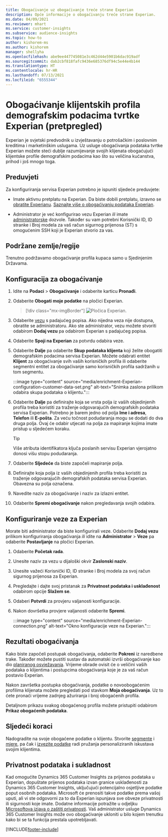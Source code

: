 ```yaml
---
title: Obogaćivanje uz obogaćivanje treće strane Experian
description: Opće informacije o obogaćivanju treće strane Experian.
ms.date: 04/09/2021
ms.reviewer: mhart
ms.service: customer-insights
ms.subservice: audience-insights
ms.topic: how-to
author: kishorem-ms
ms.author: kishorem
manager: shellyha
ms.openlocfilehash: abe9ee447745081e3c462d44e5901b6dac919adf
ms.sourcegitcommit: dab2cbf818fafc9436e685376df94c5e44e4b144
ms.translationtype: HT
ms.contentlocale: hr-HR
ms.lasthandoff: 07/13/2021
ms.locfileid: "6555344"
---
```

# <a name="enrich-customer-profiles-with-demographics-from-experian-preview"></a>Obogaćivanje klijentskih profila demografskim podacima tvrtke Experian (pretpregled)

Experian je svjetski predvodnik u izvještavanju o potrošačkim i poslovnim kreditima i marketinškim uslugama. Uz usluge obogaćivanja podataka tvrtke Experian možete steći dublje razumijevanje svojih klijenata obogaćujući klijentske profile demografskim podacima kao što su veličina kućanstva, prihod i još mnogo toga.

## <a name="prerequisites"></a>Preduvjeti

Za konfiguriranja servisa Experian potrebno je ispuniti sljedeće preduvjete:

- Imate aktivnu pretplatu na Experian. Da biste dobili pretplatu, izravno se [obratite Experianu](https://www.experian.com/marketing-services/contact). [Saznajte više o obogaćivanju podataka Experian](https://www.experian.com/marketing-services/microsoft?cmpid=ems_web_mci_cdppage).

- Administrator je već konfigurirao vezu Experian *ili* imate [administratorske](permissions.md#administrator) dozvole. Također su vam potrebni Korisnički ID, ID stranke i Broj modela za vaš račun sigurnog prijenosa (ST) s omogućenim SSH koji je Experian stvorio za vas.

## <a name="supported-countriesregions"></a>Podržane zemlje/regije

Trenutno podržavamo obogaćivanje profila kupaca samo u Sjedinjenim Državama.

## <a name="configure-the-enrichment"></a>Konfiguracija za obogaćivanje

1. Idite na **Podaci** > **Obogaćivanje** i odaberite karticu **Pronađi**.

1. Odaberite **Obogati moje podatke** na pločici Experian.

   > [!div class="mx-imgBorder"]
   > ![Pločica Experian.](media/experian-tile.png "Experian tile")
   > 

1. Odaberite [vezu](connections.md) s padajućeg popisa. Ako nijedna veza nije dostupna, obratite se administratoru. Ako ste administrator, vezu možete stvoriti odabirom **Dodaj vezu** pa odabirom Experian s padajućeg popisa. 

1. Odaberite **Spoji na Experian** za potvrdu odabira veze.

1.  Odaberite **Dalje** pa odaberite **Skup podataka klijenta** koji želite obogatiti demografskim podacima servisa Experian. Možete odabrati entitet **Klijent** za obogaćivanje svih vaših korisničkih profila ili odaberite segmentni entitet za obogaćivanje samo korisničkih profila sadržanih u tom segmentu.

    :::image type="content" source="media/enrichment-Experian-configuration-customer-data-set.png" alt-text="Snimka zaslona prilikom odabira skupa podataka o klijentu.":::

1. Odaberite **Dalje** pa definirajte koja se vrsta polja iz vaših objedinjenih profila treba koristiti za traženje odgovarajućih demografskih podataka servisa Experian. Potrebno je barem jedno od polja **Ime i adresa**, **Telefon** ili **E-pošta**. Za veću točnost podudaranja mogu se dodati do dva druga polja. Ovaj će odabir utjecati na polja za mapiranje kojima imate pristup u sljedećem koraku.

    > [!TIP]
    > Više atributa identifikatora ključa poslanih servisu Experian vjerojatno donosi višu stopu podudaranja.

1. Odaberite **Sljedeće** da biste započeli mapiranje polja.

1. Definirajte koja polja iz vaših objedinjenih profila treba koristiti za traženje odgovarajućih demografskih podataka servisa Experian. Obavezna su polja označena.

1. Navedite naziv za obogaćivanje i naziv za izlazni entitet.

1. Odaberite **Spremi obogaćivanje** nakon pregledavanja svojih odabira.

## <a name="configure-the-connection-for-experian"></a>Konfiguriranje veze za Experian 

Morate biti administrator da biste konfigurirali veze. Odaberite **Dodaj vezu** prilikom konfiguriranja obogaćivanja *ili* idite na **Administrator** > **Veze** pa odaberite **Postavljanje** na pločici Experian.

1. Odaberite **Početak rada**.

1. Unesite naziv za vezu u dijaloški okvir **Zaslonski naziv**.

1. Unesite važeći Korisnički ID, ID stranke i Broj modela za svoj račun sigurnog prijenosa za Experian.

1. Pregledajte i dajte svoj pristanak za **Privatnost podataka i usklađenost** odabirom opcije **Slažem se**.

1. Odaberi **Potvrdi** za provjeru valjanosti konfiguracije.

1. Nakon dovršetka provjere valjanosti odaberite **Spremi**.
   
   :::image type="content" source="media/enrichment-Experian-connection.png" alt-text="Okno konfiguracije veze na Experian.":::

## <a name="enrichment-results"></a>Rezultati obogaćivanja

Kako biste započeli postupak obogaćivanja, odaberite **Pokreni** iz naredbene trake. Također možete pustiti sustav da automatski izvrši obogaćivanje kao dio [ planiranog osvježavanja](system.md#schedule-tab). Vrijeme obrade ovisit će o veličini vaših podataka o klijentima i postupcima obogaćivanja koje je za vaš račun postavio Experian.

Nakon završetka postupka obogaćivanja, podatke o novoobogaćenim profilima klijenata možete pregledati pod stavkom **Moja obogaćivanja**. Uz to ćete pronaći vrijeme zadnjeg ažuriranja i broj obogaćenih profila.

Detaljnom prikazu svakog obogaćenog profila možete pristupiti odabirom **Prikaz obogaćenih podataka**.

## <a name="next-steps"></a>Sljedeći koraci

Nadogradite na svoje obogaćene podatke o klijentu. Stvorite [segmente](segments.md) i [mjere](measures.md), pa čak i [izvezite podatke](export-destinations.md) radi pružanja personaliziranih iskustava svojim klijentima.

## <a name="data-privacy-and-compliance"></a>Privatnost podataka i sukladnost

Kad omogućite Dynamics 365 Customer Insights za prijenos podataka u Experian, dopuštate prijenos podataka izvan granice usklađenosti za Dynamics 365 Customer Insights, uključujući potencijalno osjetljive podatke poput osobnih podataka. Microsoft će prenositi takve podatke prema vašoj uputi, ali vi ste odgovorni za to da Experian ispunjava sve obveze privatnosti ili sigurnosti koje imate. Dodatne informacije potražite u odjeljku [Microsoftova izjava o zaštiti privatnosti](https://go.microsoft.com/fwlink/?linkid=396732).
Vaš administrator usluge Dynamics 365 Customer Insights može ovo obogaćivanje ukloniti u bilo kojem trenutku kako bi se ta funkcija prestala upotrebljavati.


[!INCLUDE[footer-include](../includes/footer-banner.md)]
